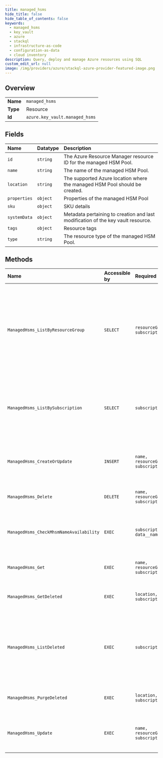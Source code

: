 ```yaml
---
title: managed_hsms
hide_title: false
hide_table_of_contents: false
keywords:
  - managed_hsms
  - key_vault
  - azure    
  - stackql
  - infrastructure-as-code
  - configuration-as-data
  - cloud inventory
description: Query, deploy and manage Azure resources using SQL
custom_edit_url: null
image: /img/providers/azure/stackql-azure-provider-featured-image.png
---
```

  
    

## Overview
<table><tbody>
<tr><td><b>Name</b></td><td><code>managed_hsms</code></td></tr>
<tr><td><b>Type</b></td><td>Resource</td></tr>
<tr><td><b>Id</b></td><td><code>azure.key_vault.managed_hsms</code></td></tr>
</tbody></table>

## Fields
| Name | Datatype | Description |
|:-----|:---------|:------------|
| `id` | `string` | The Azure Resource Manager resource ID for the managed HSM Pool. |
| `name` | `string` | The name of the managed HSM Pool. |
| `location` | `string` | The supported Azure location where the managed HSM Pool should be created. |
| `properties` | `object` | Properties of the managed HSM Pool |
| `sku` | `object` | SKU details |
| `systemData` | `object` | Metadata pertaining to creation and last modification of the key vault resource. |
| `tags` | `object` | Resource tags |
| `type` | `string` | The resource type of the managed HSM Pool. |
## Methods
| Name | Accessible by | Required Params | Description |
|:-----|:--------------|:----------------|:------------|
| `ManagedHsms_ListByResourceGroup` | `SELECT` | `resourceGroupName, subscriptionId` | The List operation gets information about the managed HSM Pools associated with the subscription and within the specified resource group. |
| `ManagedHsms_ListBySubscription` | `SELECT` | `subscriptionId` | The List operation gets information about the managed HSM Pools associated with the subscription. |
| `ManagedHsms_CreateOrUpdate` | `INSERT` | `name, resourceGroupName, subscriptionId` | Create or update a managed HSM Pool in the specified subscription. |
| `ManagedHsms_Delete` | `DELETE` | `name, resourceGroupName, subscriptionId` | Deletes the specified managed HSM Pool. |
| `ManagedHsms_CheckMhsmNameAvailability` | `EXEC` | `subscriptionId, data__name` | Checks that the managed hsm name is valid and is not already in use. |
| `ManagedHsms_Get` | `EXEC` | `name, resourceGroupName, subscriptionId` | Gets the specified managed HSM Pool. |
| `ManagedHsms_GetDeleted` | `EXEC` | `location, name, subscriptionId` | Gets the specified deleted managed HSM. |
| `ManagedHsms_ListDeleted` | `EXEC` | `subscriptionId` | The List operation gets information about the deleted managed HSMs associated with the subscription. |
| `ManagedHsms_PurgeDeleted` | `EXEC` | `location, name, subscriptionId` | Permanently deletes the specified managed HSM. |
| `ManagedHsms_Update` | `EXEC` | `name, resourceGroupName, subscriptionId` | Update a managed HSM Pool in the specified subscription. |

